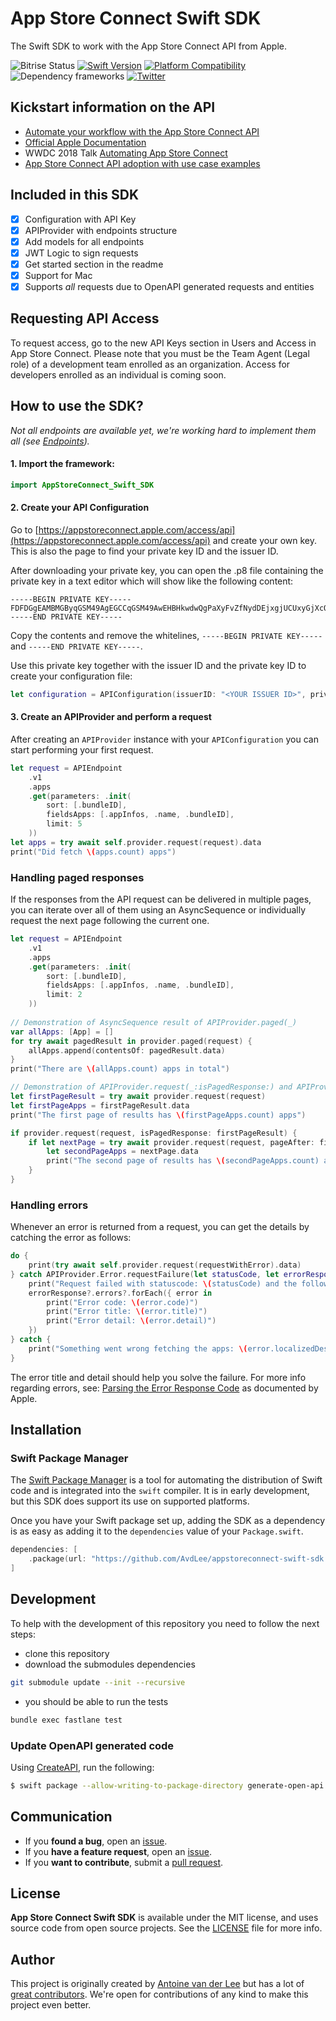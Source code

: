 # App Store Connect Swift SDK
The Swift SDK to work with the App Store Connect API from Apple.

![Bitrise Status](https://app.bitrise.io/app/af49e5de1f935d23.svg?token=3lWTmdlNhbHtdG9KsuR9gw) [![Swift Version](https://img.shields.io/endpoint?url=https%3A%2F%2Fswiftpackageindex.com%2Fapi%2Fpackages%2FAvdLee%2Fappstoreconnect-swift-sdk%2Fbadge%3Ftype%3Dswift-versions)](https://swiftpackageindex.com/AvdLee/appstoreconnect-swift-sdk) [![Platform Compatibility](https://img.shields.io/endpoint?url=https%3A%2F%2Fswiftpackageindex.com%2Fapi%2Fpackages%2FAvdLee%2Fappstoreconnect-swift-sdk%2Fbadge%3Ftype%3Dplatforms)](https://swiftpackageindex.com/AvdLee/appstoreconnect-swift-sdk) ![Dependency frameworks](https://img.shields.io/badge/Supports-_Swift_Package_Manager-F16D39.svg?style=flat) [![Twitter](https://img.shields.io/badge/twitter-@Twannl-blue.svg?style=flat)](https://twitter.com/twannl)

## Kickstart information on the API
- [Automate your workflow with the App Store Connect API](https://developer.apple.com/app-store-connect/api/)
- [Official Apple Documentation](https://developer.apple.com/documentation/appstoreconnectapi)
- WWDC 2018 Talk [Automating App Store Connect](https://developer.apple.com/videos/play/wwdc2018/303/)
- [App Store Connect API adoption with use case examples](https://www.avanderlee.com/general/app-store-connect-api-adoption/)

## Included in this SDK
- [x] Configuration with API Key
- [x] APIProvider with endpoints structure
- [x] Add models for all endpoints
- [x] JWT Logic to sign requests
- [x] Get started section in the readme
- [x] Support for Mac
- [x] Supports _all_ requests due to OpenAPI generated requests and entities

## Requesting API Access
To request access, go to the new API Keys section in Users and Access in App Store Connect. Please note that you must be the Team Agent (Legal role) of a development team enrolled as an organization. Access for developers enrolled as an individual is coming soon.

## How to use the SDK?
*Not all endpoints are available yet, we're working hard to implement them all (see [Endpoints](Sources/Endpoints)).*

#### 1. Import the framework:

```swift
import AppStoreConnect_Swift_SDK
```

#### 2. Create your API Configuration
Go to [https://appstoreconnect.apple.com/access/api](https://appstoreconnect.apple.com/access/api) and create your own key. This is also the page to find your private key ID and the issuer ID.

After downloading your private key, you can open the .p8 file containing the private key in a text editor which will show like the following content:

```
-----BEGIN PRIVATE KEY-----
FDFDGgEAMBMGByqGSM49AgEGCCqGSM49AwEHBHkwdwQgPaXyFvZfNydDEjxgjUCUxyGjXcQxiulEdGxoVbasV3GgCgYIKomokDj0DAQehRANCAAASffd/DU3TUWAoLmqE6hZL9A7i0DWpXtmIDCDiITRznC6K4/WjdIcuMcixy+m6O0IrffxJOablIX2VM8sHRpoiuy
-----END PRIVATE KEY-----
```

Copy the contents and remove the whitelines, `-----BEGIN PRIVATE KEY-----` and `-----END PRIVATE KEY-----`.

Use this private key together with the issuer ID and the private key ID to create your configuration file:

```swift
let configuration = APIConfiguration(issuerID: "<YOUR ISSUER ID>", privateKeyID: "<YOUR PRIVATE KEY ID>", privateKey: "<YOUR PRIVATE KEY>")
```

#### 3. Create an APIProvider and perform a request
After creating an `APIProvider` instance with your `APIConfiguration` you can start performing your first request.

```swift
let request = APIEndpoint
    .v1
    .apps
    .get(parameters: .init(
        sort: [.bundleID],
        fieldsApps: [.appInfos, .name, .bundleID],
        limit: 5
    ))
let apps = try await self.provider.request(request).data
print("Did fetch \(apps.count) apps")
```

### Handling paged responses
If the responses from the API request can be delivered in multiple pages, you can iterate over all of them using an AsyncSequence or individually request the next page following the current one.

```swift
let request = APIEndpoint
    .v1
    .apps
    .get(parameters: .init(
        sort: [.bundleID],
        fieldsApps: [.appInfos, .name, .bundleID],
        limit: 2
    ))
        
// Demonstration of AsyncSequence result of APIProvider.paged(_)
var allApps: [App] = []
for try await pagedResult in provider.paged(request) {
    allApps.append(contentsOf: pagedResult.data)
}
print("There are \(allApps.count) apps in total")

// Demonstration of APIProvider.request(_:isPagedResponse:) and APIProvider.request(_: pageAfter:)
let firstPageResult = try await provider.request(request)
let firstPageApps = firstPageResult.data
print("The first page of results has \(firstPageApps.count) apps")

if provider.request(request, isPagedResponse: firstPageResult) {        
    if let nextPage = try await provider.request(request, pageAfter: firstPageResult) {
        let secondPageApps = nextPage.data
        print("The second page of results has \(secondPageApps.count) apps")
    }
}            
``` 

### Handling errors
Whenever an error is returned from a request, you can get the details by catching the error as follows:

```swift
do {
    print(try await self.provider.request(requestWithError).data)
} catch APIProvider.Error.requestFailure(let statusCode, let errorResponse, _) {
    print("Request failed with statuscode: \(statusCode) and the following errors:")
    errorResponse?.errors?.forEach({ error in
        print("Error code: \(error.code)")
        print("Error title: \(error.title)")
        print("Error detail: \(error.detail)")
    })
} catch {
    print("Something went wrong fetching the apps: \(error.localizedDescription)")
}
```

The error title and detail should help you solve the failure.
For more info regarding errors, see: [Parsing the Error Response Code](https://developer.apple.com/documentation/appstoreconnectapi/interpreting_and_handling_errors/parsing_the_error_response_code) as documented by Apple.

## Installation

### Swift Package Manager

The [Swift Package Manager](https://swift.org/package-manager/) is a tool for automating the distribution of Swift code and is integrated into the `swift` compiler. It is in early development, but this SDK does support its use on supported platforms. 

Once you have your Swift package set up, adding the SDK as a dependency is as easy as adding it to the `dependencies` value of your `Package.swift`.

```swift
dependencies: [
    .package(url: "https://github.com/AvdLee/appstoreconnect-swift-sdk.git", .upToNextMajor(from: "2.0.0"))
]
```

## Development

To help with the development of this repository you need to follow the next steps:

- clone this repository
- download the submodules dependencies 
```bash
git submodule update --init --recursive
```
- you should be able to run the tests
```bash
bundle exec fastlane test
```

### Update OpenAPI generated code
Using [CreateAPI](https://github.com/CreateAPI/CreateAPI), run the following:

```bash
$ swift package --allow-writing-to-package-directory generate-open-api
```

## Communication

- If you **found a bug**, open an [issue](https://github.com/AvdLee/appstoreconnect-swift-sdk/issues).
- If you **have a feature request**, open an [issue](https://github.com/AvdLee/appstoreconnect-swift-sdk/issues).
- If you **want to contribute**, submit a [pull request](https://github.com/AvdLee/appstoreconnect-swift-sdk/pulls).


## License

**App Store Connect Swift SDK** is available under the MIT license, and uses source code from open source projects. See the [LICENSE](https://github.com/AvdLee/appstoreconnect-swift-sdk/blob/master/LICENSE) file for more info.

## Author

This project is originally created by [Antoine van der Lee](https://www.twitter.com/twannl) but has a lot of [great contributors](https://github.com/AvdLee/appstoreconnect-swift-sdk/graphs/contributors). We're open for contributions of any kind to make this project even better.
